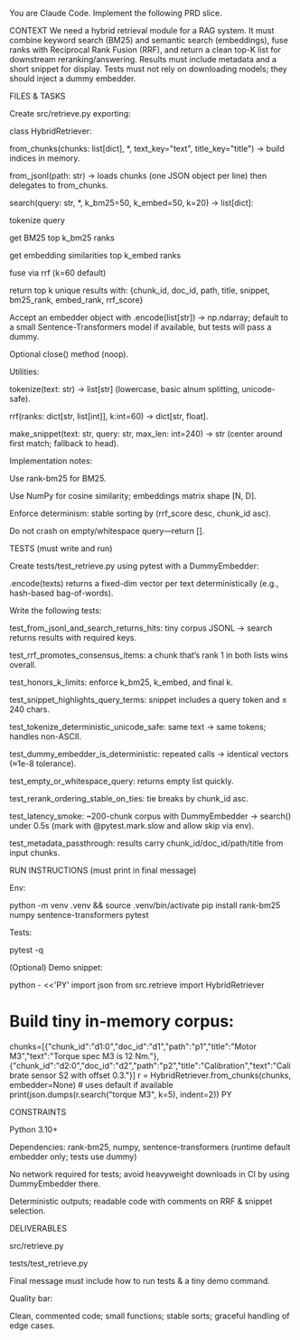 You are Claude Code. Implement the following PRD slice.

CONTEXT
We need a hybrid retrieval module for a RAG system. It must combine keyword search (BM25) and semantic search (embeddings), fuse ranks with Reciprocal Rank Fusion (RRF), and return a clean top-K list for downstream reranking/answering. Results must include metadata and a short snippet for display. Tests must not rely on downloading models; they should inject a dummy embedder.

FILES & TASKS

Create src/retrieve.py exporting:

class HybridRetriever:

from_chunks(chunks: list[dict], *, text_key="text", title_key="title") → build indices in memory.

from_jsonl(path: str) → loads chunks (one JSON object per line) then delegates to from_chunks.

search(query: str, *, k_bm25=50, k_embed=50, k=20) -> list[dict]:

tokenize query

get BM25 top k_bm25 ranks

get embedding similarities top k_embed ranks

fuse via rrf (k=60 default)

return top k unique results with:
{chunk_id, doc_id, path, title, snippet, bm25_rank, embed_rank, rrf_score}

Accept an embedder object with .encode(list[str]) -> np.ndarray; default to a small Sentence-Transformers model if available, but tests will pass a dummy.

Optional close() method (noop).

Utilities:

tokenize(text: str) -> list[str] (lowercase, basic alnum splitting, unicode-safe).

rrf(ranks: dict[str, list[int]], k:int=60) -> dict[str, float].

make_snippet(text: str, query: str, max_len: int=240) -> str (center around first match; fallback to head).

Implementation notes:

Use rank-bm25 for BM25.

Use NumPy for cosine similarity; embeddings matrix shape [N, D].

Enforce determinism: stable sorting by (rrf_score desc, chunk_id asc).

Do not crash on empty/whitespace query—return [].

TESTS (must write and run)

Create tests/test_retrieve.py using pytest with a DummyEmbedder:

.encode(texts) returns a fixed-dim vector per text deterministically (e.g., hash-based bag-of-words).

Write the following tests:

test_from_jsonl_and_search_returns_hits: tiny corpus JSONL → search returns results with required keys.

test_rrf_promotes_consensus_items: a chunk that’s rank 1 in both lists wins overall.

test_honors_k_limits: enforce k_bm25, k_embed, and final k.

test_snippet_highlights_query_terms: snippet includes a query token and ≤ 240 chars.

test_tokenize_deterministic_unicode_safe: same text → same tokens; handles non-ASCII.

test_dummy_embedder_is_deterministic: repeated calls → identical vectors (≈1e-8 tolerance).

test_empty_or_whitespace_query: returns empty list quickly.

test_rerank_ordering_stable_on_ties: tie breaks by chunk_id asc.

test_latency_smoke: ~200-chunk corpus with DummyEmbedder → search() under 0.5s (mark with @pytest.mark.slow and allow skip via env).

test_metadata_passthrough: results carry chunk_id/doc_id/path/title from input chunks.

RUN INSTRUCTIONS (must print in final message)

Env:

python -m venv .venv && source .venv/bin/activate
pip install rank-bm25 numpy sentence-transformers pytest


Tests:

pytest -q


(Optional) Demo snippet:

python - <<'PY'
import json
from src.retrieve import HybridRetriever
# Build tiny in-memory corpus:
chunks=[{"chunk_id":"d1:0","doc_id":"d1","path":"p1","title":"Motor M3","text":"Torque spec M3 is 12 Nm."},
        {"chunk_id":"d2:0","doc_id":"d2","path":"p2","title":"Calibration","text":"Calibrate sensor S2 with offset 0.3."}]
r = HybridRetriever.from_chunks(chunks, embedder=None)  # uses default if available
print(json.dumps(r.search("torque M3", k=5), indent=2))
PY


CONSTRAINTS

Python 3.10+

Dependencies: rank-bm25, numpy, sentence-transformers (runtime default embedder only; tests use dummy)

No network required for tests; avoid heavyweight downloads in CI by using DummyEmbedder there.

Deterministic outputs; readable code with comments on RRF & snippet selection.

DELIVERABLES

src/retrieve.py

tests/test_retrieve.py

Final message must include how to run tests & a tiny demo command.

Quality bar:

Clean, commented code; small functions; stable sorts; graceful handling of edge cases.